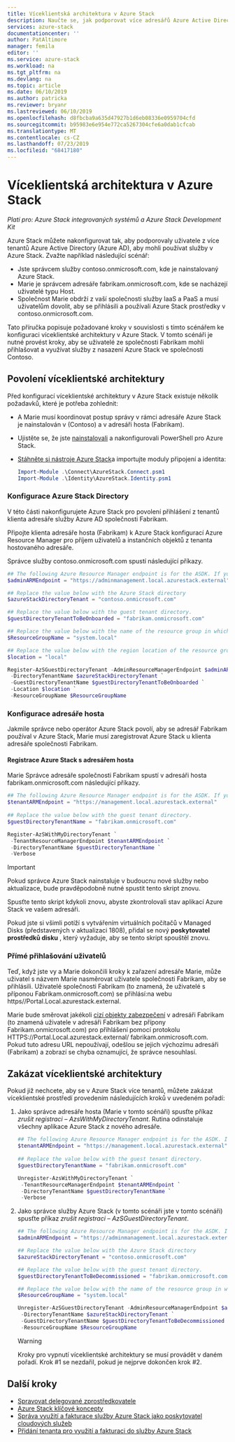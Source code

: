 ```yaml
---
title: Víceklientská architektura v Azure Stack
description: Naučte se, jak podporovat více adresářů Azure Active Directory v Azure Stack
services: azure-stack
documentationcenter: ''
author: PatAltimore
manager: femila
editor: ''
ms.service: azure-stack
ms.workload: na
ms.tgt_pltfrm: na
ms.devlang: na
ms.topic: article
ms.date: 06/10/2019
ms.author: patricka
ms.reviewer: bryanr
ms.lastreviewed: 06/10/2019
ms.openlocfilehash: d8fbcba9a635d47927b1d6eb08336e0959704cfd
ms.sourcegitcommit: b95983e6e954e772ca5267304cfe6a0dab1cfcab
ms.translationtype: MT
ms.contentlocale: cs-CZ
ms.lasthandoff: 07/23/2019
ms.locfileid: "68417180"
---
```

# <a name="multi-tenancy-in-azure-stack"></a>Víceklientská architektura v Azure Stack

*Platí pro: Azure Stack integrovaných systémů a Azure Stack Development Kit*

Azure Stack můžete nakonfigurovat tak, aby podporovaly uživatele z více tenantů Azure Active Directory (Azure AD), aby mohli používat služby v Azure Stack. Zvažte například následující scénář:

- Jste správcem služby contoso.onmicrosoft.com, kde je nainstalovaný Azure Stack.
- Marie je správcem adresáře fabrikam.onmicrosoft.com, kde se nacházejí uživatelé typu Host.
- Společnost Marie obdrží z vaší společnosti služby IaaS a PaaS a musí uživatelům dovolit, aby se přihlásili a používali Azure Stack prostředky v contoso.onmicrosoft.com.

Tato příručka popisuje požadované kroky v souvislosti s tímto scénářem ke konfiguraci víceklientské architektury v Azure Stack. V tomto scénáři je nutné provést kroky, aby se uživatelé ze společnosti Fabrikam mohli přihlašovat a využívat služby z nasazení Azure Stack ve společnosti Contoso.  

## <a name="enable-multi-tenancy"></a>Povolení víceklientské architektury

Před konfigurací víceklientské architektury v Azure Stack existuje několik požadavků, které je potřeba zohlednit:
  
 - A Marie musí koordinovat postup správy v rámci adresáře Azure Stack je nainstalován v (Contoso) a v adresáři hosta (Fabrikam).  
 - Ujistěte se, že jste [nainstalovali](azure-stack-powershell-install.md) a nakonfigurovali PowerShell pro Azure Stack. [](azure-stack-powershell-configure-admin.md)
 - [Stáhněte si nástroje Azure Stack](azure-stack-powershell-download.md)a importujte moduly připojení a identita:

    ```powershell  
    Import-Module .\Connect\AzureStack.Connect.psm1
    Import-Module .\Identity\AzureStack.Identity.psm1
    ```

### <a name="configure-azure-stack-directory"></a>Konfigurace Azure Stack Directory

V této části nakonfigurujete Azure Stack pro povolení přihlášení z tenantů klienta adresáře služby Azure AD společnosti Fabrikam.

Připojte klienta adresáře hosta (Fabrikam) k Azure Stack konfigurací Azure Resource Manager pro příjem uživatelů a instančních objektů z tenanta hostovaného adresáře.

Správce služby contoso.onmicrosoft.com spustí následující příkazy.

```powershell  
## The following Azure Resource Manager endpoint is for the ASDK. If you are in a multinode environment, contact your operator or service provider to get the endpoint.
$adminARMEndpoint = "https://adminmanagement.local.azurestack.external"

## Replace the value below with the Azure Stack directory
$azureStackDirectoryTenant = "contoso.onmicrosoft.com"

## Replace the value below with the guest tenant directory. 
$guestDirectoryTenantToBeOnboarded = "fabrikam.onmicrosoft.com"

## Replace the value below with the name of the resource group in which the directory tenant registration resource should be created (resource group must already exist).
$ResourceGroupName = "system.local"

## Replace the value below with the region location of the resource group. 
$location = "local"

Register-AzSGuestDirectoryTenant -AdminResourceManagerEndpoint $adminARMEndpoint `
 -DirectoryTenantName $azureStackDirectoryTenant `
 -GuestDirectoryTenantName $guestDirectoryTenantToBeOnboarded `
 -Location $location `
 -ResourceGroupName $ResourceGroupName
```

### <a name="configure-guest-directory"></a>Konfigurace adresáře hosta

Jakmile správce nebo operátor Azure Stack povolí, aby se adresář Fabrikam používal v Azure Stack, Marie musí zaregistrovat Azure Stack u klienta adresáře společnosti Fabrikam.

#### <a name="registering-azure-stack-with-the-guest-directory"></a>Registrace Azure Stack s adresářem hosta

Marie Správce adresáře společnosti Fabrikam spustí v adresáři hosta fabrikam.onmicrosoft.com následující příkazy.

```powershell
## The following Azure Resource Manager endpoint is for the ASDK. If you are in a multinode environment, contact your operator or service provider to get the endpoint.
$tenantARMEndpoint = "https://management.local.azurestack.external"
    
## Replace the value below with the guest tenant directory. 
$guestDirectoryTenantName = "fabrikam.onmicrosoft.com"

Register-AzSWithMyDirectoryTenant `
 -TenantResourceManagerEndpoint $tenantARMEndpoint `
 -DirectoryTenantName $guestDirectoryTenantName `
 -Verbose 
```

> [!IMPORTANT]
> Pokud správce Azure Stack nainstaluje v budoucnu nové služby nebo aktualizace, bude pravděpodobně nutné spustit tento skript znovu.
>
> Spusťte tento skript kdykoli znovu, abyste zkontrolovali stav aplikací Azure Stack ve vašem adresáři.
>
> Pokud jste si všimli potíží s vytvářením virtuálních počítačů v Managed Disks (představených v aktualizaci 1808), přidal se nový **poskytovatel prostředků disku** , který vyžaduje, aby se tento skript spouštěl znovu.

### <a name="direct-users-to-sign-in"></a>Přímé přihlašování uživatelů

Teď, když jste vy a Marie dokončili kroky k zařazení adresáře Marie, může uživatel s názvem Marie nasměrovat uživatele společnosti Fabrikam, aby se přihlásili.  Uživatelé společnosti Fabrikam (to znamená, že uživatelé s příponou Fabrikam.onmicrosoft.com) se přihlásí\:na webu https//Portal.Local.azurestack.external.  

Marie bude směrovat jakékoli [cizí objekty zabezpečení](/azure/role-based-access-control/rbac-and-directory-admin-roles) v adresáři Fabrikam (to znamená uživatele v adresáři Fabrikam bez přípony Fabrikam.onmicrosoft.com) pro přihlášení pomocí protokolu HTTPS\://Portal.Local.azurestack.external/ fabrikam.onmicrosoft.com.  Pokud tuto adresu URL nepoužívají, odešlou se jejich výchozímu adresáři (Fabrikam) a zobrazí se chyba oznamující, že správce nesouhlasí.

## <a name="disable-multi-tenancy"></a>Zakázat víceklientské architektury

Pokud již nechcete, aby se v Azure Stack více tenantů, můžete zakázat víceklientské prostředí provedením následujících kroků v uvedeném pořadí:

1. Jako správce adresáře hosta (Marie v tomto scénáři) spusťte příkaz *zrušit registraci – AzsWithMyDirectoryTenant*. Rutina odinstaluje všechny aplikace Azure Stack z nového adresáře.

    ``` PowerShell
    ## The following Azure Resource Manager endpoint is for the ASDK. If you are in a multinode environment, contact your operator or service provider to get the endpoint.
    $tenantARMEndpoint = "https://management.local.azurestack.external"
        
    ## Replace the value below with the guest tenant directory. 
    $guestDirectoryTenantName = "fabrikam.onmicrosoft.com"
    
    Unregister-AzsWithMyDirectoryTenant `
     -TenantResourceManagerEndpoint $tenantARMEndpoint `
     -DirectoryTenantName $guestDirectoryTenantName `
     -Verbose 
    ```

2. Jako správce služby Azure Stack (v tomto scénáři jste v tomto scénáři) spusťte příkaz *zrušit registraci – AzSGuestDirectoryTenant*. 

    ``` PowerShell  
    ## The following Azure Resource Manager endpoint is for the ASDK. If you are in a multinode environment, contact your operator or service provider to get the endpoint.
    $adminARMEndpoint = "https://adminmanagement.local.azurestack.external"
    
    ## Replace the value below with the Azure Stack directory
    $azureStackDirectoryTenant = "contoso.onmicrosoft.com"
    
    ## Replace the value below with the guest tenant directory. 
    $guestDirectoryTenantToBeDecommissioned = "fabrikam.onmicrosoft.com"
    
    ## Replace the value below with the name of the resource group in which the directory tenant registration resource should be created (resource group must already exist).
    $ResourceGroupName = "system.local"
    
    Unregister-AzSGuestDirectoryTenant -AdminResourceManagerEndpoint $adminARMEndpoint `
     -DirectoryTenantName $azureStackDirectoryTenant `
     -GuestDirectoryTenantName $guestDirectoryTenantToBeDecommissioned `
     -ResourceGroupName $ResourceGroupName
    ```

    > [!WARNING]
    > Kroky pro vypnutí víceklientské architektury se musí provádět v daném pořadí. Krok #1 se nezdařil, pokud je nejprve dokončen krok #2.

## <a name="next-steps"></a>Další kroky

- [Spravovat delegované zprostředkovatele](azure-stack-delegated-provider.md)
- [Azure Stack klíčové koncepty](azure-stack-overview.md)
- [Správa využití a fakturace služby Azure Stack jako poskytovatel cloudových služeb](azure-stack-add-manage-billing-as-a-csp.md)
- [Přidání tenanta pro využití a fakturaci do služby Azure Stack](azure-stack-csp-howto-register-tenants.md)
